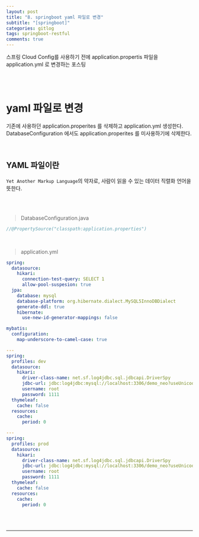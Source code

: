 ```yaml
---
layout: post
title: "8. springboot yaml 파일로 변경"
subtitle: "[springboot]"
categories: gitlog
tags: springboot-restful
comments: true
---
```


스프링 Cloud Config를 사용하기 전에 application.propertis 파일을 application.yml 로 변경하는 포스팅

<br><br>


# yaml 파일로 변경

기존에 사용하던 application.properites 를 삭제하고 application.yml 생성한다.  
DatabaseConfiguration 에서도 application.properites 를 미사용하기에 삭제한다.

<br>

## YAML 파일이란

`Yet Another Markup Language`의 약자로, 사람이 읽을 수 있는 데이터 직렬화 언어을 뜻한다.

<br><br>


> DatabaseConfiguration.java

```java
//@PropertySource("classpath:application.properties")
```

<br>


> application.yml

```yml
spring:
  datasource:
    hikari:
      connection-test-query: SELECT 1
      allow-pool-suspesion: true
  jpa:
    database: mysql
    database-platform: org.hibernate.dialect.MySQL5InnoDBDialect
    generate-ddl: true
    hibernate:
      use-new-id-generator-mappings: false

mybatis:
  configuration:
    map-underscore-to-camel-case: true

---
spring:
  profiles: dev
  datasource:
    hikari:
      driver-class-name: net.sf.log4jdbc.sql.jdbcapi.DriverSpy
      jdbc-url: jdbc:log4jdbc:mysql://localhost:3306/demo_neo?useUnicode=true&characterEncoding=utf-8&serverTimezone=UTC
      username: root
      password: 1111
  thymeleaf:
    cache: false
  resources:
    cache:
      period: 0

---
spring:
  profiles: prod
  datasource:
    hikari:
      driver-class-name: net.sf.log4jdbc.sql.jdbcapi.DriverSpy
      jdbc-url: jdbc:log4jdbc:mysql://localhost:3306/demo_neo?useUnicode=true&characterEncoding=utf-8&serverTimezone=UTC
      username: root
      password: 1111
  thymeleaf:
    cache: false
  resources:
    cache:
      period: 0
```

<br><br>


---